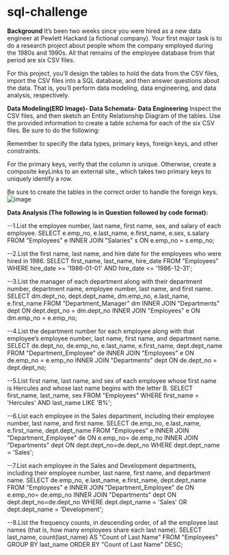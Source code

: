 # sql-challenge

**Background**
It’s been two weeks since you were hired as a new data engineer at Pewlett Hackard (a fictional company). Your first major task is to do a research project about people whom the company employed during the 1980s and 1990s. All that remains of the employee database from that period are six CSV files.

For this project, you’ll design the tables to hold the data from the CSV files, import the CSV files into a SQL database, and then answer questions about the data. That is, you’ll perform data modeling, data engineering, and data analysis, respectively.

**Data Modeling(ERD Image)- Data Schemata- Data Engineering**
Inspect the CSV files, and then sketch an Entity Relationship Diagram of the tables.
Use the provided information to create a table schema for each of the six CSV files. Be sure to do the following:

Remember to specify the data types, primary keys, foreign keys, and other constraints.

For the primary keys, verify that the column is unique. Otherwise, create a composite keyLinks to an external site., which takes two primary keys to uniquely identify a row.

Be sure to create the tables in the correct order to handle the foreign keys.
![image](https://github.com/amccollough1/sql-challenge/assets/133404805/51383441-d0cd-4e25-958c-b458ceae6beb)

**Data Analysis (The following is in Question followed by code format):**

--1.List the employee number, last name, first name, sex, and salary of each employee.
SELECT e.emp_no, e.last_name, e.first_name, e.sex, s.salary
FROM "Employees" e
INNER JOIN "Salaries" s ON
e.emp_no = s.emp_no;

--2.List the first name, last name, and hire date for the employees who were hired in 1986.
SELECT first_name, last_name, hire_date
FROM "Employees" 
WHERE hire_date >= '1986-01-01' AND hire_date <= '1986-12-31';

--3.List the manager of each department along with their department number, department name, employee number, last name, and first name.
SELECT dm.dept_no, dept.dept_name, dm.emp_no, e.last_name, e.first_name
FROM "Department_Manager"  dm
INNER JOIN "Departments"  dept ON
dept.dept_no =  dm.dept_no
INNER JOIN "Employees"  e ON
dm.emp_no = e.emp_no;

--4.List the department number for each employee along with that employee’s employee number, last name, first name, and department name.
SELECT  de.dept_no, de.emp_no, e.last_name, e.first_name, dept.dept_name
FROM "Department_Employee" de
INNER JOIN "Employees" e ON
de.emp_no = e.emp_no
INNER JOIN "Departments" dept ON
de.dept_no = dept.dept_no;

--5.List first name, last name, and sex of each employee whose first name is Hercules and whose last name begins with the letter B.
SELECT first_name, last_name, sex
FROM "Employees"
WHERE first_name = 'Hercules' 
AND last_name LIKE 'B%';

--6.List each employee in the Sales department, including their employee number, last name, and first name.
SELECT de.emp_no, e.last_name, e.first_name, dept.dept_name
FROM "Employees" e
INNER JOIN "Department_Employee" de ON
e.emp_no= de.emp_no
INNER JOIN "Departments" dept ON
dept.dept_no=de.dept_no
WHERE dept.dept_name = 'Sales';

--7.List each employee in the Sales and Development departments, including their employee number, last name, first name, and department name.
SELECT de.emp_no, e.last_name, e.first_name, dept.dept_name
FROM "Employees" e
INNER JOIN "Department_Employee" de ON
e.emp_no= de.emp_no
INNER JOIN "Departments" dept ON
dept.dept_no=de.dept_no
WHERE dept.dept_name = 'Sales' OR dept.dept_name = 'Development';

--8.List the frequency counts, in descending order, of all the employee last names (that is, how many employees share each last name).
SELECT last_name, count(last_name) AS "Count of Last Name"
FROM "Employees"
GROUP BY last_name
ORDER BY "Count of Last Name" DESC;
